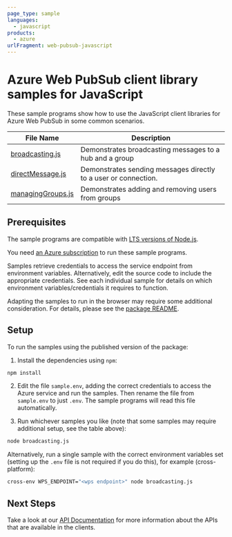 ```yaml
---
page_type: sample
languages:
  - javascript
products:
  - azure
urlFragment: web-pubsub-javascript
---
```


# Azure Web PubSub client library samples for JavaScript

These sample programs show how to use the JavaScript client libraries for Azure Web PubSub in some common scenarios.

| **File Name**                       | **Description**                                                 |
| ----------------------------------- | --------------------------------------------------------------- |
| [broadcasting.js][broadcasting]     | Demonstrates broadcasting messages to a hub and a group         |
| [directMessage.js][directmessage]   | Demonstrates sending messages directly to a user or connection. |
| [managingGroups.js][managinggroups] | Demonstrates adding and removing users from groups              |

## Prerequisites

The sample programs are compatible with [LTS versions of Node.js](https://github.com/nodejs/release#release-schedule).

You need [an Azure subscription][freesub] to run these sample programs.

Samples retrieve credentials to access the service endpoint from environment variables. Alternatively, edit the source code to include the appropriate credentials. See each individual sample for details on which environment variables/credentials it requires to function.

Adapting the samples to run in the browser may require some additional consideration. For details, please see the [package README][package].

## Setup

To run the samples using the published version of the package:

1. Install the dependencies using `npm`:

```bash
npm install
```

2. Edit the file `sample.env`, adding the correct credentials to access the Azure service and run the samples. Then rename the file from `sample.env` to just `.env`. The sample programs will read this file automatically.

3. Run whichever samples you like (note that some samples may require additional setup, see the table above):

```bash
node broadcasting.js
```

Alternatively, run a single sample with the correct environment variables set (setting up the `.env` file is not required if you do this), for example (cross-platform):

```bash
cross-env WPS_ENDPOINT="<wps endpoint>" node broadcasting.js
```

## Next Steps

Take a look at our [API Documentation][apiref] for more information about the APIs that are available in the clients.

[broadcasting]: https://github.com/Azure/azure-sdk-for-js/blob/main/sdk/web-pubsub/web-pubsub/samples/v1/javascript/broadcasting.js
[directmessage]: https://github.com/Azure/azure-sdk-for-js/blob/main/sdk/web-pubsub/web-pubsub/samples/v1/javascript/directMessage.js
[managinggroups]: https://github.com/Azure/azure-sdk-for-js/blob/main/sdk/web-pubsub/web-pubsub/samples/v1/javascript/managingGroups.js
[apiref]: https://learn.microsoft.com/javascript/api/@azure/web-pubsub
[freesub]: https://azure.microsoft.com/free/
[package]: https://github.com/Azure/azure-sdk-for-js/tree/main/sdk/web-pubsub/web-pubsub/README.md
